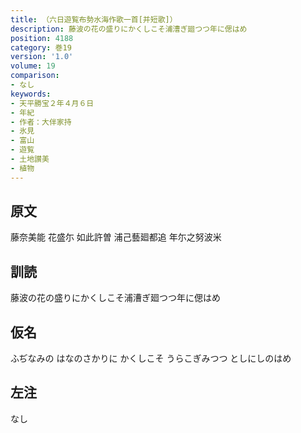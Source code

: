 ```yaml
---
title: （六日遊覧布勢水海作歌一首[并短歌]）
description: 藤波の花の盛りにかくしこそ浦漕ぎ廻つつ年に偲はめ
position: 4188
category: 巻19
version: '1.0'
volume: 19
comparison:
- なし
keywords:
- 天平勝宝２年４月６日
- 年紀
- 作者：大伴家持
- 氷見
- 富山
- 遊覧
- 土地讃美
- 植物
---
```


## 原文

藤奈美能 花盛尓 如此許曽 浦己藝廻都追 年尓之努波米

## 訓読

藤波の花の盛りにかくしこそ浦漕ぎ廻つつ年に偲はめ

## 仮名

ふぢなみの はなのさかりに かくしこそ うらこぎみつつ としにしのはめ

## 左注

なし
